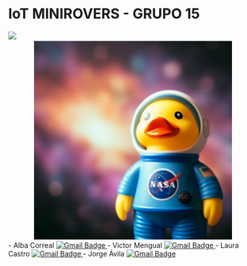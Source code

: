 # IoT MINIROVERS - GRUPO 15

<a href="https://github.com/users/albacorreal/projects/4/views/1">
  <img src="https://img.shields.io/badge/GitHub%20Projects%20Dashboard-8A2BE2"/>
</a>
<div align="center">
<img src=https://github.com/albacorreal/infind/blob/main/multimedia/portada.jpg width="400"/>
</div>
- Alba Correal
  <a href="mailto:alba.correal@uma.es">
    <img src="https://img.shields.io/badge/_GMAIL_-FF0000?style=for-the-badge&logo=gmail&logoColor=white" alt="Gmail Badge"/>
  </a>
- Victor Mengual
  <a href="mailto:0619964250@uma.es">
    <img src="https://img.shields.io/badge/_GMAIL_-FF0000?style=for-the-badge&logo=gmail&logoColor=white" alt="Gmail Badge"/>
  </a>
- Laura Castro
  <a href="mailto:0610794597@uma.es">
    <img src="https://img.shields.io/badge/_GMAIL_-FF0000?style=for-the-badge&logo=gmail&logoColor=white" alt="Gmail Badge"/>
  </a>
- Jorge Ávila 
  <a href="mailto:j.avilaorero@uma.es">
    <img src="https://img.shields.io/badge/_GMAIL_-FF0000?style=for-the-badge&logo=gmail&logoColor=white" alt="Gmail Badge"/>
  </a>
